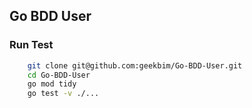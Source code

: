 ## Go BDD User

### Run Test
```sh
    git clone git@github.com:geekbim/Go-BDD-User.git
    cd Go-BDD-User
    go mod tidy
    go test -v ./...
```